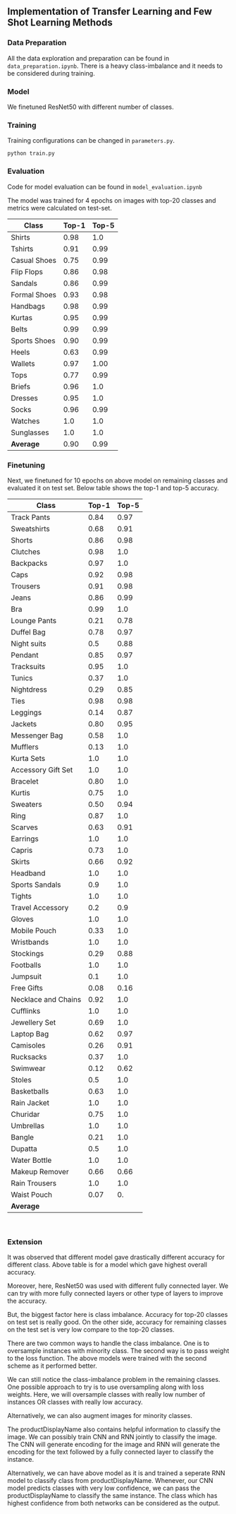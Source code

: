 ## Implementation of Transfer Learning and Few Shot Learning Methods ##

### Data Preparation ###

All the data exploration and preparation can be found in ```data_preparation.ipynb```. There is a heavy class-imbalance and it needs to be considered during training.

### Model ###

We finetuned ResNet50 with different number of classes.


### Training ###

Training configurations can be changed in ```parameters.py```.

```
python train.py
```

### Evaluation ###

Code for model evaluation can be found in ```model_evaluation.ipynb```

The model was trained for 4 epochs on images with top-20 classes and metrics were calculated on test-set.


Class          | Top-1         | Top-5     
---------------|---------------|------------
Shirts         | 0.98          | 1.0       
Tshirts        | 0.91          | 0.99       
Casual Shoes   | 0.75          | 0.99       
Flip Flops     | 0.86          | 0.98       
Sandals        | 0.86          | 0.99       
Formal Shoes   | 0.93          | 0.98       
Handbags       | 0.98          | 0.99       
Kurtas         | 0.95          | 0.99       
Belts          | 0.99          | 0.99       
Sports Shoes   | 0.90          | 0.99       
Heels          | 0.63          | 0.99       
Wallets        | 0.97          | 1.00       
Tops           | 0.77          | 0.99       
Briefs         | 0.96          | 1.0
Dresses		   | 0.95          | 1.0
Socks          | 0.96          | 0.99
Watches        | 1.0           | 1.0
Sunglasses     | 1.0           | 1.0
**Average**    | 0.90          | 0.99


### Finetuning ###

Next, we finetuned for 10 epochs on above model on remaining classes and evaluated it on test set. Below table shows the top-1 and top-5 accuracy.

Class                | Top-1         | Top-5     
---------------------|---------------|------------
Track Pants          | 0.84          | 0.97
Sweatshirts  		 | 0.68          | 0.91
Shorts  			 | 0.86          | 0.98
Clutches             | 0.98          | 1.0
Backpacks            | 0.97          | 1.0
Caps                 | 0.92          | 0.98
Trousers  			 | 0.91          | 0.98
Jeans  				 | 0.86          | 0.99
Bra  				 | 0.99          | 1.0
Lounge Pants  		 | 0.21          | 0.78
Duffel Bag           | 0.78          | 0.97 
Night suits          | 0.5           | 0.88
Pendant              | 0.85          | 0.97
Tracksuits           | 0.95          | 1.0
Tunics               | 0.37          | 1.0
Nightdress           | 0.29          | 0.85
Ties                 | 0.98          | 0.98
Leggings             | 0.14          | 0.87
Jackets              | 0.80          | 0.95
Messenger Bag        | 0.58          | 1.0 
Mufflers             | 0.13          | 1.0 
Kurta Sets           | 1.0           | 1.0 
Accessory Gift Set   | 1.0           | 1.0 
Bracelet             | 0.80          | 1.0 
Kurtis               | 0.75          | 1.0 
Sweaters             | 0.50          | 0.94 
Ring                 | 0.87          | 1.0
Scarves              | 0.63          | 0.91 
Earrings             | 1.0           | 1.0 
Capris               | 0.73          | 1.0 
Skirts               | 0.66          | 0.92 
Headband             | 1.0           | 1.0 
Sports Sandals       | 0.9           | 1.0 
Tights               | 1.0           | 1.0 
Travel Accessory     | 0.2           | 0.9 
Gloves               | 1.0           | 1.0 
Mobile Pouch         | 0.33          | 1.0 
Wristbands           | 1.0           | 1.0 
Stockings            | 0.29          | 0.88 
Footballs            | 1.0           | 1.0
Jumpsuit             | 0.1           | 1.0 
Free Gifts           | 0.08          | 0.16 
Necklace and Chains  | 0.92          | 1.0 
Cufflinks            | 1.0           | 1.0 
Jewellery Set        | 0.69          | 1.0
Laptop Bag           | 0.62          | 0.97 
Camisoles            | 0.26          | 0.91 
Rucksacks            | 0.37          | 1.0 
Swimwear             | 0.12          | 0.62
Stoles               | 0.5           | 1.0 
Basketballs          | 0.63          | 1.0
Rain Jacket          | 1.0           | 1.0
Churidar             | 0.75          | 1.0
Umbrellas            | 1.0           | 1.0
Bangle               | 0.21          | 1.0 
Dupatta              | 0.5           | 1.0 
Water Bottle         | 1.0           | 1.0
Makeup Remover       | 0.66          | 0.66
Rain Trousers        | 1.0           | 1.0
Waist Pouch          | 0.07          | 0.
**Average**          |               |

​
### Extension ###

It was observed that different model gave drastically different accuracy for different class. Above table is for a model which gave highest overall accuracy.

Moreover, here, ResNet50 was used with different fully connected layer. We can try with more fully connected layers or other type of layers to improve the accuracy.

But, the biggest factor here is class imbalance. Accuracy for top-20 classes on test set is really good. On the other side, accuracy for remaining classes on the test set is very low compare to the top-20 classes.  

There are two common ways to handle the class imbalance. One is to oversample instances with minority class. The second way is to pass weight to the loss function. The above models were trained with the second scheme as it performed better.

We can still notice the class-imbalance problem in the remaining classes. One possible approach to try is to use oversampling along with loss weights. Here, we will oversample classes with really low number of instances OR classes with really low accuracy.

Alternatively, we can also augment images for minority classes.

The productDisplayName also contains helpful information to classify the image. We can possibly train CNN and RNN jointly to classify the image. The CNN will generate encoding for the image and RNN will generate the encoding for the text followed by a fully connected layer to classify the instance.

Alternatively, we can have above model as it is and trained a seperate RNN model to classify class from productDisplayName. Whenever, our CNN model predicts classes with very low confidence, we can pass the productDisplayName to classify the same instance. The class which has highest confidence from both networks can be considered as the output.